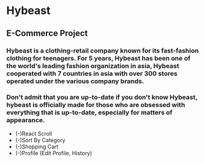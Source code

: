 # Hybeast

## E-Commerce Project

<h3>Hybeast is a clothing-retail company known for its fast-fashion clothing for teenagers. For 5 years, Hybeast has been one of the world's leading fashion organization in asia, Hybeast cooperated with 7 countries in asia with over 300 stores operated under the various company brands. </h3>

<h3>Don't admit that you are up-to-date if you don't know Hybeast, hybeast is officially made for those who are obsessed with everything that is up-to-date, especially for matters of appearance. </h3>

- (-)React Scroll
- (-)Sort By Category
- (-)Shopping Cart
- (-)Profile (Edit Profile, History)
